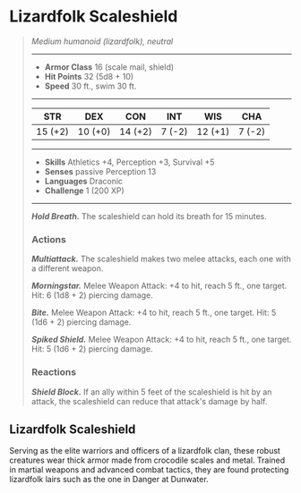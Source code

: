 # Lizardfolk Scaleshield
>*Medium humanoid (lizardfolk), neutral*
>___
>- **Armor Class** 16 (scale mail, shield)
>- **Hit Points** 32 (5d8 + 10)
>- **Speed** 30 ft., swim 30 ft.
>___
>|STR|DEX|CON|INT|WIS|CHA|
>|:---:|:---:|:---:|:---:|:---:|:---:|
>|15 (+2)|10 (+0)|14 (+2)|7 (-2)|12 (+1)|7 (-2)|
>___
>- **Skills** Athletics +4, Perception +3, Survival +5
>- **Senses** passive Perception 13
>- **Languages** Draconic
>- **Challenge** 1 (200 XP)
>___
>***Hold Breath.*** The scaleshield can hold its breath for 15 minutes.  
>
>### Actions
>***Multiattack.*** The scaleshield makes two melee attacks, each one with a different weapon.  
>
>***Morningstar.*** Melee Weapon Attack: +4 to hit, reach 5 ft., one target. Hit: 6 (1d8 + 2) piercing damage.  
>
>***Bite.*** Melee Weapon Attack: +4 to hit, reach 5 ft., one target. Hit: 5 (1d6 + 2) piercing damage.  
>
>***Spiked Shield.*** Melee Weapon Attack: +4 to hit, reach 5 ft., one target. Hit: 5 (1d6 + 2) piercing damage.  
>
>### Reactions
>***Shield Block.*** If an ally within 5 feet of the scaleshield is hit by an attack, the scaleshield can reduce that attack's damage by half.
## Lizardfolk Scaleshield
Serving as the elite warriors and officers of a lizardfolk clan, these robust creatures wear thick armor made from crocodile scales and metal. Trained in martial weapons and advanced combat tactics, they are found protecting lizardfolk lairs such as the one in Danger at Dunwater.